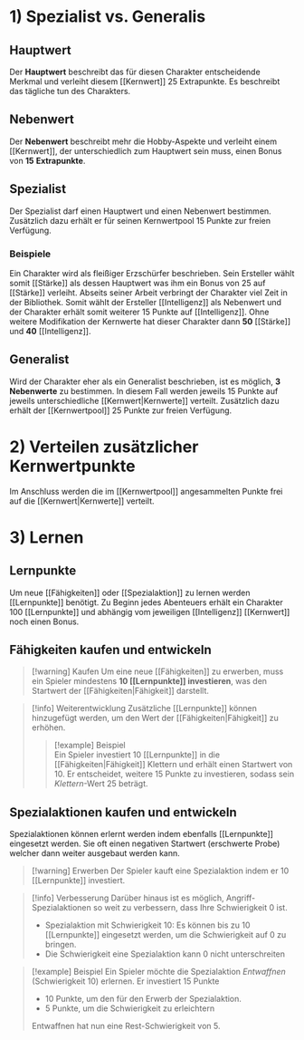# 1) Spezialist vs. Generalis
## Hauptwert
Der **Hauptwert** beschreibt das für diesen Charakter entscheidende Merkmal und verleiht diesem [[Kernwert]] 25 Extrapunkte. Es beschreibt das tägliche tun des Charakters.
## Nebenwert
Der **Nebenwert** beschreibt mehr die Hobby-Aspekte und verleiht einem [[Kernwert]], der unterschiedlich zum Hauptwert sein muss, einen Bonus von **15** **Extrapunkte**.
## Spezialist
Der Spezialist darf einen Hauptwert und einen Nebenwert bestimmen. Zusätzlich dazu erhält er für seinen Kernwertpool 15 Punkte zur freien Verfügung.
### Beispiele
Ein Charakter wird als fleißiger Erzschürfer beschrieben. Sein Ersteller wählt somit [[Stärke]] als dessen Hauptwert was ihm ein Bonus von 25 auf [[Stärke]] verleiht. Abseits seiner Arbeit verbringt der Charakter viel Zeit in der Bibliothek. Somit wählt der Ersteller [[Intelligenz]] als Nebenwert und der Charakter erhält somit weiterer 15 Punkte auf [[Intelligenz]].
Ohne weitere Modifikation der Kernwerte hat dieser Charakter dann **50** [[Stärke]] und **40** [[Intelligenz]].
## Generalist
Wird der Charakter eher als ein Generalist beschrieben, ist es möglich, **3 Nebenwerte** zu bestimmen. In diesem Fall werden jeweils 15 Punkte auf jeweils unterschiedliche [[Kernwert|Kernwerte]] verteilt.
Zusätzlich dazu erhält der [[Kernwertpool]] 25 Punkte zur freien Verfügung.
# 2) Verteilen zusätzlicher Kernwertpunkte

Im Anschluss werden die im [[Kernwertpool]] angesammelten Punkte frei auf die [[Kernwert|Kernwerte]] verteilt.

# 3) Lernen
## Lernpunkte
Um neue [[Fähigkeiten]] oder [[Spezialaktion]] zu lernen werden [[Lernpunkte]] benötigt. Zu Beginn jedes Abenteuers erhält ein Charakter 100 [[Lernpunkte]] und abhängig vom jeweiligen [[Intelligenz]] [[Kernwert]] noch einen Bonus.
## Fähigkeiten kaufen und entwickeln
>[!warning] Kaufen
>Um eine neue [[Fähigkeiten]] zu erwerben, muss ein Spieler mindestens **10 [[Lernpunkte]] investieren**, was den Startwert der [[Fähigkeiten|Fähigkeit]] darstellt.

>[!info] Weiterentwicklung
>Zusätzliche [[Lernpunkte]] können hinzugefügt werden, um den Wert der [[Fähigkeiten|Fähigkeit]] zu erhöhen. 
>>[!example] Beispiel    
>>Ein Spieler investiert 10 [[Lernpunkte]] in die [[Fähigkeiten|Fähigkeit]] Klettern und erhält einen Startwert von 10.
>>Er entscheidet, weitere 15 Punkte zu investieren, sodass sein _Klettern_-Wert 25 beträgt.

## Spezialaktionen kaufen und entwickeln
Spezialaktionen können erlernt werden indem ebenfalls [[Lernpunkte]] eingesetzt werden.
Sie oft einen negativen Startwert (erschwerte Probe) welcher dann weiter ausgebaut werden kann.
>[!warning] Erwerben
>Der Spieler kauft eine Spezialaktion indem er 10 [[Lernpunkte]] investiert.

>[!info] Verbesserung
>Darüber hinaus ist es möglich, Angriff-Spezialaktionen so weit zu verbessern, dass Ihre Schwierigkeit 0 ist.
>- Spezialaktion mit Schwierigkeit 10: Es können bis zu 10 [[Lernpunkte]] eingesetzt werden, um die Schwierigkeit auf 0 zu bringen.
>- Die Schwierigkeit eine Spezialaktion kann 0 nicht unterschreiten
            
>[!example] Beispiel
>Ein Spieler möchte die Spezialaktion _Entwaffnen_ (Schwierigkeit 10) erlernen.
>Er investiert 15 Punkte
>- 10 Punkte, um den für den Erwerb der Spezialaktion.
>- 5 Punkte, um die Schwierigkeit zu erleichtern
>
>Entwaffnen hat nun eine Rest-Schwierigkeit von 5.